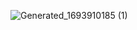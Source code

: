 ![Generated_1693910185 (1)](https://github.com/user-attachments/assets/4c77781f-aca6-4a00-aba3-79b545df4952)


<!--Hola!!! Soy Andrea Hernández, ## Hi there 👋!!

Me alegro mucho que hayáis entrado en mi perfil, sed bienvenidos!

LLevo un año y medio adentrándome a en la programación web, y en ella he descubierto un Universo maravilloso, para mi. Soy muy metódica y autodisciplinada, cualidades que adquirí  durante mi licenciatura(Pedagogía del Instrumento) y durante 15 años siendo maestra, y que he seguido desarrollando al largo de este viaje que he vuelto a emprender volviendo a ser alumna otra vez.



-->
